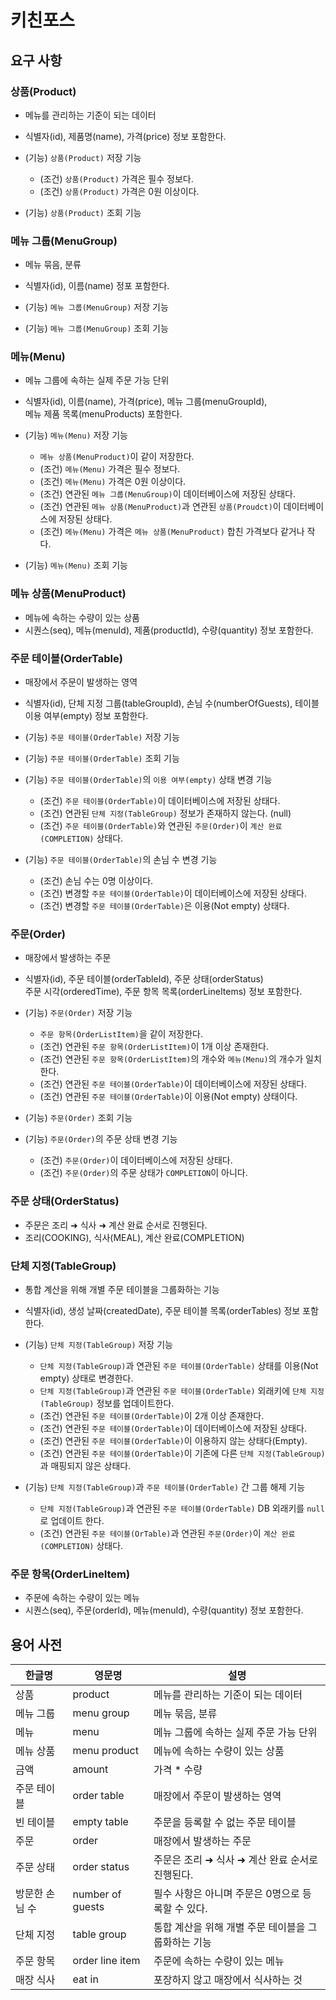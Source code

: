 # 키친포스

## 요구 사항

### 상품(Product)
- 메뉴를 관리하는 기준이 되는 데이터
- 식별자(id), 제품명(name), 가격(price) 정보 포함한다.

- (기능) `상품(Product)` 저장 기능
    - (조건) `상품(Product)` 가격은 필수 정보다.
    - (조건) `상품(Product)` 가격은 0원 이상이다.
    
- (기능) `상품(Product)` 조회 기능

### 메뉴 그룹(MenuGroup)
- 메뉴 묶음, 분류
- 식별자(id), 이름(name) 정포 포함한다.

- (기능) `메뉴 그룹(MenuGroup)` 저장 기능

- (기능) `메뉴 그룹(MenuGroup)` 조회 기능

### 메뉴(Menu)
- 메뉴 그룹에 속하는 실제 주문 가능 단위
- 식별자(id), 이름(name), 가격(price), 메뉴 그룹(menuGroupId),\
 메뉴 제품 목록(menuProducts) 포함한다.

- (기능) `메뉴(Menu)` 저장 기능
    - `메뉴 상품(MenuProduct)`이 같이 저장한다.
    - (조건) `메뉴(Menu)` 가격은 필수 정보다.
    - (조건) `메뉴(Menu)` 가격은 0원 이상이다.
    - (조건) 연관된 `메뉴 그룹(MenuGroup)`이 데이터베이스에 저장된 상태다.
    - (조건) 연관된 `메뉴 상품(MenuProduct)`과 연관된 `상품(Proudct)`이 데이터베이스에 저장된 상태다.
    - (조건) `메뉴(Menu)` 가격은 `메뉴 상품(MenuProduct)` 합친 가격보다 같거나 작다.

- (기능) `메뉴(Menu)` 조회 기능

### 메뉴 상품(MenuProduct)
- 메뉴에 속하는 수량이 있는 상품
- 시퀀스(seq), 메뉴(menuId), 제품(productId), 수량(quantity) 정보 포함한다.

### 주문 테이블(OrderTable)
- 매장에서 주문이 발생하는 영역
- 식별자(id), 단체 지정 그룹(tableGroupId), 손님 수(numberOfGuests), 테이블 이용 여부(empty) 정보 포함한다. 

- (기능) `주문 테이블(OrderTable)` 저장 기능
    
- (기능) `주문 테이블(OrderTable)` 조회 기능
    
- (기능) `주문 테이블(OrderTable)`의 `이용 여부(empty)` 상태 변경 기능
    - (조건) `주문 테이블(OrderTable)`이 데이터베이스에 저장된 상태다.
    - (조건) 연관된 `단체 지정(TableGroup)` 정보가 존재하지 않는다. (null)
    - (조건) `주문 테이블(OrderTable)`와 연관된 `주문(Order)`이 `계산 완료(COMPLETION)` 상태다.
    
- (기능) `주문 테이블(OrderTable)`의 손님 수 변경 기능
    - (조건) 손님 수는 0명 이상이다.
    - (조건) 변경할 `주문 테이블(OrderTable)`이 데이터베이스에 저장된 상태다.
    - (조건) 변경할 `주문 테이블(OrderTable)`은 이용(Not empty) 상태다.
    
### 주문(Order)
- 매장에서 발생하는 주문
- 식별자(id), 주문 테이블(orderTableId), 주문 상태(orderStatus)\
주문 시각(orderedTime), 주문 항목 목록(orderLineItems) 정보 포함한다.

- (기능) `주문(Order)` 저장 기능
    - `주문 항목(OrderListItem)`을 같이 저장한다. 
    - (조건) 연관된 `주문 항목(OrderListItem)`이 1개 이상 존재한다.
    - (조건) 연관된 `주문 항목(OrderListItem)`의 개수와 `메뉴(Menu)`의 개수가 일치한다.
    - (조건) 연관된 `주문 테이블(OrderTable)`이 데이터베이스에 저장된 상태다.
    - (조건) 연관된 `주문 테이블(OrderTable)`이 이용(Not empty) 상태이다.
    
- (기능) `주문(Order)` 조회 기능
    
- (기능) `주문(Order)`의 주문 상태 변경 기능
    - (조건) `주문(Order)`이 데이터베이스에 저장된 상태다.
    - (조건) `주문(Order)`의 주문 상태가 `COMPLETION`이 아니다.

### 주문 상태(OrderStatus)
- 주문은 조리 ➜ 식사 ➜ 계산 완료 순서로 진행된다.
- 조리(COOKING), 식사(MEAL), 계산 완료(COMPLETION)

### 단체 지정(TableGroup)
- 통합 계산을 위해 개별 주문 테이블을 그룹화하는 기능
- 식별자(id), 생성 날짜(createdDate), 주문 테이블 목록(orderTables) 정보 포함한다.

- (기능) `단체 지정(TableGroup)` 저장 기능
    - `단체 지정(TableGroup)`과 연관된 `주문 테이블(OrderTable)` 상태를 이용(Not empty) 상태로 변경한다.
    - `단체 지정(TableGroup)`과 연관된 `주문 테이블(OrderTable)` 외래키에 `단체 지정(TableGroup)` 정보를 업데이트한다.
    - (조건) 연관된 `주문 테이블(OrderTable)`이 2개 이상 존재한다.
    - (조건) 연관된 `주문 테이블(OrderTable)`이 데이터베이스에 저장된 상태다.
    - (조건) 연관된 `주문 테이블(OrderTable)`이 이용하지 않는 상태다(Empty).
    - (조건) 연관된 `주문 테이블(OrderTable)`이 기존에 다른 `단체 지정(TableGroup)`과 매핑되지 않은 상태다.
    
- (기능) `단체 지정(TableGroup)`과 `주문 테이블(OrderTable)` 간 그룹 해제 기능
    - `단체 지정(TableGroup)`과 연관된 `주문 테이블(OrderTable)` DB 외래키를 `null`로 업데이트 한다.
    - (조건) 연관된 `주문 테이블(OrTable)`과 연관된 `주문(Order)`이 `계산 완료(COMPLETION)` 상태다.
    
### 주문 항목(OrderLineItem)
- 주문에 속하는 수량이 있는 메뉴
- 시퀀스(seq), 주문(orderId), 메뉴(menuId), 수량(quantity) 정보 포함한다.

## 용어 사전

| 한글명 | 영문명 | 설명 |
| --- | --- | --- |
| 상품 | product | 메뉴를 관리하는 기준이 되는 데이터 |
| 메뉴 그룹 | menu group | 메뉴 묶음, 분류 |
| 메뉴 | menu | 메뉴 그룹에 속하는 실제 주문 가능 단위 |
| 메뉴 상품 | menu product | 메뉴에 속하는 수량이 있는 상품 |
| 금액 | amount | 가격 * 수량 |
| 주문 테이블 | order table | 매장에서 주문이 발생하는 영역 |
| 빈 테이블 | empty table | 주문을 등록할 수 없는 주문 테이블 |
| 주문 | order | 매장에서 발생하는 주문 |
| 주문 상태 | order status | 주문은 조리 ➜ 식사 ➜ 계산 완료 순서로 진행된다. |
| 방문한 손님 수 | number of guests | 필수 사항은 아니며 주문은 0명으로 등록할 수 있다. |
| 단체 지정 | table group | 통합 계산을 위해 개별 주문 테이블을 그룹화하는 기능 |
| 주문 항목 | order line item | 주문에 속하는 수량이 있는 메뉴 |
| 매장 식사 | eat in | 포장하지 않고 매장에서 식사하는 것 |

### 
